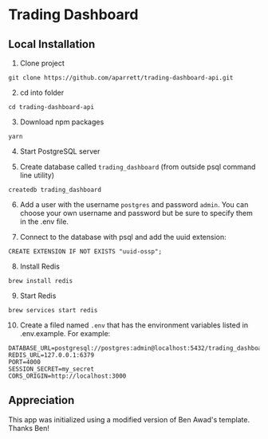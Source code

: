 # Trading Dashboard

## Local Installation

1. Clone project

```
git clone https://github.com/aparrett/trading-dashboard-api.git
```

2. cd into folder

```
cd trading-dashboard-api
```

3. Download npm packages

```
yarn
```

4. Start PostgreSQL server

5. Create database called `trading_dashboard` (from outside psql command line utility)

```
createdb trading_dashboard
```

6. Add a user with the username `postgres` and password `admin`. You can choose your own username and password but be sure to specify them in the .env file.

7. Connect to the database with psql and add the uuid extension:

```
CREATE EXTENSION IF NOT EXISTS "uuid-ossp";
```

8. Install Redis

```
brew install redis
```

9. Start Redis

```
brew services start redis
```

10. Create a filed named `.env` that has the environment variables listed in .env.example. For example:

```
DATABASE_URL=postgresql://postgres:admin@localhost:5432/trading_dashboard
REDIS_URL=127.0.0.1:6379
PORT=4000
SESSION_SECRET=my_secret
CORS_ORIGIN=http://localhost:3000
```

## Appreciation
This app was initialized using a modified version of Ben Awad's template. Thanks Ben!